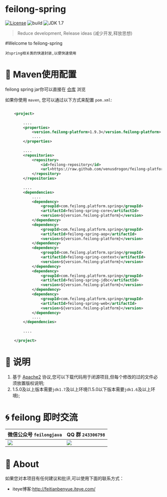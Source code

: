 feilong-spring
================

[![License](http://img.shields.io/:license-apache-blue.svg)](http://www.apache.org/licenses/LICENSE-2.0.html)
![build](https://img.shields.io/jenkins/s/https/jenkins.qa.ubuntu.com/precise-desktop-amd64_default.svg "build") 
![JDK 1.7](https://img.shields.io/badge/JDK-1.7-green.svg "JDK 1.7")

> Reduce development, Release ideas (减少开发,释放思想)

#Welcome to feilong-spring

`对spring相关类的快速封装,以便快速使用`

# :dragon: Maven使用配置

feilong spring jar你可以直接在 [仓库](https://github.com/venusdrogon/feilong-platform/tree/repository/com/feilong/platform/spring "仓库") 浏览 

如果你使用 `maven`, 您可以通过以下方式来配置 `pom.xml`:

```XML

	<project>
	
		....
		<properties>
			<version.feilong-platform>1.9.3</version.feilong-platform>
			....
		</properties>
		
		....
		<repositories>
			<repository>
				<id>feilong-repository</id>
				<url>https://raw.github.com/venusdrogon/feilong-platform/repository</url>
			</repository>
		</repositories>
		
		....
		<dependencies>
			....
			<dependency>
				<groupId>com.feilong.platform.spring</groupId>
				<artifactId>feilong-spring-core</artifactId>
				<version>${version.feilong-platform}</version>
			</dependency>
			<dependency>
				<groupId>com.feilong.platform.spring</groupId>
				<artifactId>feilong-spring-aop</artifactId>
				<version>${version.feilong-platform}</version>
			</dependency>
			<dependency>
				<groupId>com.feilong.platform.spring</groupId>
				<artifactId>feilong-spring-context</artifactId>
				<version>${version.feilong-platform}</version>
			</dependency>
			<dependency>
				<groupId>com.feilong.platform.spring</groupId>
				<artifactId>feilong-spring-jdbc</artifactId>
				<version>${version.feilong-platform}</version>
			</dependency>
			<dependency>
				<groupId>com.feilong.platform.spring</groupId>
				<artifactId>feilong-spring-web</artifactId>
				<version>${version.feilong-platform}</version>
			</dependency>
			....
		</dependencies>
		
		....
		
	</project>
```

# :memo: 说明

1. 基于 [Apache2](https://www.apache.org/licenses/LICENSE-2.0) 协议,您可以下载代码用于闭源项目,但每个修改的过的文件必须放置版权说明;
1. 1.5.0及以上版本需要`jdk1.7`及以上环境(1.5.0以下版本需要`jdk1.6`及以上环境);

# :cyclone: feilong 即时交流

微信公众号 `feilongjava`							|QQ 群 `243306798`
:---- 										|:---------
 ![](http://i.imgur.com/hM83Xv9.jpg)		|![](http://i.imgur.com/cIfglCa.png)

# :panda_face: About

如果您对本项目有任何建议和批评,可以使用下面的联系方式：

* iteye博客:http://feitianbenyue.iteye.com/